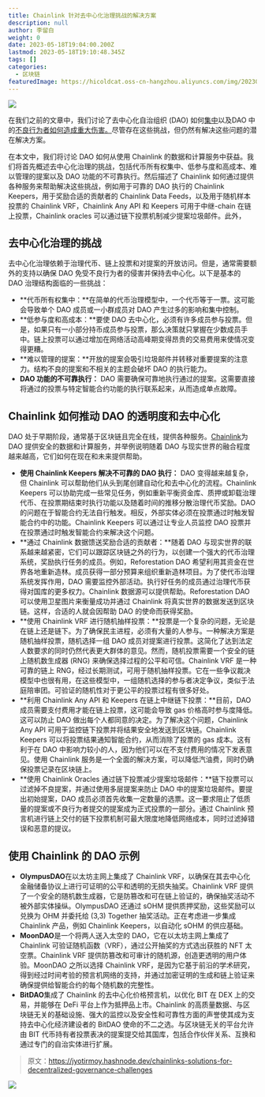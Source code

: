 ```yaml
---
title: Chainlink 针对去中心化治理挑战的解决方案
description: null
author: 李留白
weight: 0
date: 2023-05-18T19:04:00.200Z
lastmod: 2023-05-18T19:10:48.345Z
tags: []
categories:
  - 区块链
featuredImage: https://hicoldcat.oss-cn-hangzhou.aliyuncs.com/img/202305190305000.png
---
```


![](https://hicoldcat.oss-cn-hangzhou.aliyuncs.com/img/202305190305000.png)

在我们之前的文章中，我们讨论了去中心化自治组织 (DAO) 如何[集中](https://daotimes.com/the-centralization-paradox-of-decentralized-autonomous-organizations-daos/)以及DAO 中的[不良行为者如何造成重大伤害。](https://daotimes.com/an-interview-with-a-dao-money-grabber-how-they-are-draining-treasuries/)尽管存在这些挑战，但仍然有解决这些问题的潜在解决方案。

在本文中，我们将讨论 DAO 如何从使用 Chainlink 的数据和计算服务中获益。我们将首先概述去中心化治理的挑战，包括代币所有权集中、低参与度和高成本、难以管理的提案以及 DAO 功能的不可靠执行。然后描述了 Chainlink 如何通过提供各种服务来帮助解决这些挑战，例如用于可靠的 DAO 执行的 Chainlink Keepers，用于奖励合适的贡献者的 Chainlink Data Feeds，以及用于随机样本投票的 Chainlink VRF，Chainlink Any API 和 Keepers 可用于中继-chain 在链上投票，Chainlink oracles 可以通过链下投票机制减少提案垃圾邮件。此外，

## 去中心化治理的挑战

去中心化治理依赖于治理代币、链上投票和对提案的开放访问。但是，通常需要额外的支持以确保 DAO 免受不良行为者的侵害并保持去中心化。以下是基本的 DAO 治理结构面临的一些挑战：

- **代币所有权集中：**在简单的代币治理模型中，一个代币等于一票。这可能会导致单个 DAO 成员或一小群成员对 DAO 产生过多的影响和集中控制。
- **低参与度和高成本：**要使 DAO 去中心化，必须有许多成员参与投票。但是，如果只有一小部分持币成员参与投票，那么决策就只掌握在少数成员手中。链上投票可以通过增加在网络活动高峰期变得昂贵的交易费用来使情况变得更糟。
- **难以管理的提案：**开放的提案会吸引垃圾邮件并转移对重要提案的注意力。结构不良的提案和不相关的主题会破坏 DAO 的执行能力。
- **DAO 功能的不可靠执行：** DAO 需要确保可靠地执行通过的提案。这需要直接将通过的投票与特定智能合约功能的执行联系起来，从而造成单点故障。

## Chainlink 如何推动 DAO 的透明度和去中心化

DAO 处于早期阶段，通常基于区块链且完全在线，提供各种服务。[Chainlink](https://chain.link/)为 DAO 提供安全的数据和计算服务，并举例说明随着 DAO 与现实世界的融合程度越来越高，它们如何在现在和未来提供帮助。

- **使用 Chainlink Keepers 解决不可靠的 DAO 执行：** DAO 变得越来越复杂，但 Chainlink 可以帮助他们从头到尾创建自动化和去中心化的流程。Chainlink Keepers 可以协助完成一些常见任务，例如重新平衡资金库、质押或卸载治理代币、在投票期结束时执行功能以及随着时间的推移分散治理代币奖励。DAO 的问题在于智能合约无法自行触发。相反，外部实体必须在投票通过时触发智能合约中的功能。Chainlink Keepers 可以通过让专业人员监控 DAO 投票并在投票通过时触发智能合约来解决这个问题。
- **通过 Chainlink 数据馈送奖励合适的贡献者：**随着 DAO 与现实世界的联系越来越紧密，它们可以跟踪区块链之外的行为，以创建一个强大的代币治理系统，奖励执行任务的成员。例如，Reforestation DAO 希望利用其资金在世界各地重新造林。成员获得一部分预算来组织重新造林项目。为了使代币治理系统发挥作用，DAO 需要监控外部活动。执行好任务的成员通过治理代币获得对国库的更多权力。Chainlink 数据源可以提供帮助。Reforestation DAO 可以使用卫星图片来衡量成功并通过 Chainlink 将真实世界的数据发送到区块链。这样，合适的人就会因帮助 DAO 的使命而获得奖励。
- **使用 Chainlink VRF 进行随机抽样投票：**投票是一个复杂的问题，无论是在链上还是链下。为了确保民主进程，必须有大量的人参与。一种解决方案是随机抽样投票，随机选择一组 DAO 成员对提案进行投票。这简化了达到法定人数要求的同时仍然代表更大群体的意见。然而，随机投票需要一个安全的链上随机数生成器 (RNG) 来确保选择过程的公平和可信。Chainlink VRF 是一种可靠的链上 RNG，经过长期测试，可用于随机抽样投票。它在一些争议裁决模型中也很有用，在这些模型中，一组随机选择的参与者决定争议，类似于法庭陪审团。可验证的随机性对于更公平的投票过程有很多好处。
- **利用 Chainlink Any API 和 Keepers 在链上中继链下投票：**目前，DAO 成员需要支付费用才能在链上投票，这可能会导致 gas 价格高时参与度降低。这可以防止 DAO 做出每个人都同意的决定。为了解决这个问题，Chainlink Any API 可用于监控链下投票并将结果安全地发送到区块链。Chainlink Keepers 可以将投票结果通知智能合约，从而消除了投票的 gas 成本。这有利于在 DAO 中影响力较小的人，因为他们可以在不支付费用的情况下发表意见。使用 Chainlink 服务是一个全面的解决方案，可以降低汽油费，同时仍确保投票记录在区块链上。
- **使用 Chainlink Oracles 通过链下投票减少提案垃圾邮件：**链下投票可以过滤掉不良提案，并通过使用多层提案来防止 DAO 中的提案垃圾邮件。要提出初始提案，DAO 成员必须首先收集一定数量的选票。这一要求阻止了低质量的提案或不良行为者提交的提案成为正式投票的一部分。通过 Chainlink 预言机进行链上交付的链下投票机制可最大限度地降低网络成本，同时过滤掉错误和恶意的提议。

## 使用 Chainlink 的 DAO 示例

- **OlympusDAO**在以太坊主网上集成了 Chainlink VRF，以确保在其去中心化金融储备协议上进行可证明的公平和透明的无损失抽奖。Chainlink VRF 提供了一个安全的随机数生成器，它是防篡改和可在链上验证的，确保抽奖活动不被外部实体操纵。OlympusDAO 还通过 sOHM 提供质押奖励，这些奖励可以兑换为 OHM 并委托给 (3,3) Together 抽奖活动。正在考虑进一步集成 Chainlink 产品，例如 Chainlink Keepers，以自动化 sOHM 的供应基础。
- **MoonDAO**是一个将两人送入太空的 DAO，它在以太坊主网上集成了 Chainlink 可验证随机函数（VRF），通过公开抽奖的方式选出获胜的 NFT 太空票。Chainlink VRF 提供防篡改和可审计的随机源，创造更透明的用户体验。MoonDAO 之所以选择 Chainlink VRF，是因为它基于前沿的学术研究，得到经过时间考验的预言机网络的支持，并通过加密证明的生成和链上验证来确保提供给智能合约的每个随机数的完整性。
- **BitDAO**集成了 Chainlink 的去中心化价格预言机，以优化 BIT 在 DEX 上的交易，并能够在 DeFi 平台上作为抵押品上市。Chainlink 的高质量数据、与区块链无关的基础设施、强大的监控以及安全性和可靠性方面的声誉使其成为支持去中心化经济建设者的 BitDAO 使命的不二之选。与区块链无关的平台允许由 BIT 代币持有者投票表决的提案提交给其国库，包括合作伙伴关系、互换和通过专门的自治实体进行扩展。

> 原文：https://jyotirmoy.hashnode.dev/chainlinks-solutions-for-decentralized-governance-challenges

![](https://hicoldcat.oss-cn-hangzhou.aliyuncs.com/img/qrcode.png)